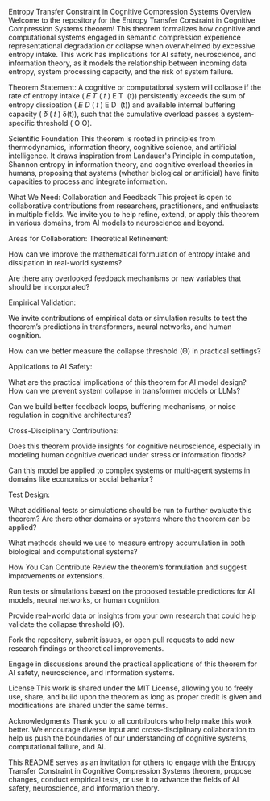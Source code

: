 Entropy Transfer Constraint in Cognitive Compression Systems
Overview
Welcome to the repository for the Entropy Transfer Constraint in Cognitive Compression Systems theorem! This theorem formalizes how cognitive and computational systems engaged in semantic compression experience representational degradation or collapse when overwhelmed by excessive entropy intake. This work has implications for AI safety, neuroscience, and information theory, as it models the relationship between incoming data entropy, system processing capacity, and the risk of system failure.

Theorem Statement:
A cognitive or computational system will collapse if the rate of entropy intake (
𝐸
𝑇
(
𝑡
)
E 
T
​
 (t)) persistently exceeds the sum of entropy dissipation (
𝐸
𝐷
(
𝑡
)
E 
D
​
 (t)) and available internal buffering capacity (
𝛿
(
𝑡
)
δ(t)), such that the cumulative overload passes a system-specific threshold (
Θ
Θ).

Scientific Foundation
This theorem is rooted in principles from thermodynamics, information theory, cognitive science, and artificial intelligence. It draws inspiration from Landauer's Principle in computation, Shannon entropy in information theory, and cognitive overload theories in humans, proposing that systems (whether biological or artificial) have finite capacities to process and integrate information.

What We Need: Collaboration and Feedback
This project is open to collaborative contributions from researchers, practitioners, and enthusiasts in multiple fields. We invite you to help refine, extend, or apply this theorem in various domains, from AI models to neuroscience and beyond.

Areas for Collaboration:
Theoretical Refinement:

How can we improve the mathematical formulation of entropy intake and dissipation in real-world systems?

Are there any overlooked feedback mechanisms or new variables that should be incorporated?

Empirical Validation:

We invite contributions of empirical data or simulation results to test the theorem’s predictions in transformers, neural networks, and human cognition.

How can we better measure the collapse threshold (Θ) in practical settings?

Applications to AI Safety:

What are the practical implications of this theorem for AI model design? How can we prevent system collapse in transformer models or LLMs?

Can we build better feedback loops, buffering mechanisms, or noise regulation in cognitive architectures?

Cross-Disciplinary Contributions:

Does this theorem provide insights for cognitive neuroscience, especially in modeling human cognitive overload under stress or information floods?

Can this model be applied to complex systems or multi-agent systems in domains like economics or social behavior?

Test Design:

What additional tests or simulations should be run to further evaluate this theorem? Are there other domains or systems where the theorem can be applied?

What methods should we use to measure entropy accumulation in both biological and computational systems?

How You Can Contribute
Review the theorem’s formulation and suggest improvements or extensions.

Run tests or simulations based on the proposed testable predictions for AI models, neural networks, or human cognition.

Provide real-world data or insights from your own research that could help validate the collapse threshold (Θ).

Fork the repository, submit issues, or open pull requests to add new research findings or theoretical improvements.

Engage in discussions around the practical applications of this theorem for AI safety, neuroscience, and information systems.

License
This work is shared under the MIT License, allowing you to freely use, share, and build upon the theorem as long as proper credit is given and modifications are shared under the same terms.

Acknowledgments
Thank you to all contributors who help make this work better. We encourage diverse input and cross-disciplinary collaboration to help us push the boundaries of our understanding of cognitive systems, computational failure, and AI.

This README serves as an invitation for others to engage with the Entropy Transfer Constraint in Cognitive Compression Systems theorem, propose changes, conduct empirical tests, or use it to advance the fields of AI safety, neuroscience, and information theory.
